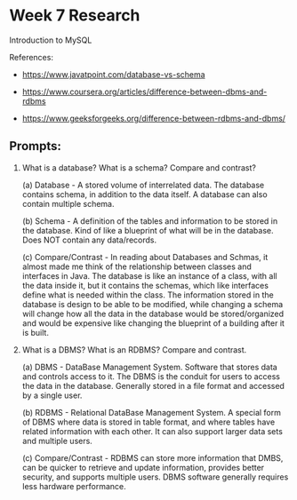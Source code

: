 # Week 7 Research
Introduction to MySQL

References:
* https://www.javatpoint.com/database-vs-schema

* https://www.coursera.org/articles/difference-between-dbms-and-rdbms

* https://www.geeksforgeeks.org/difference-between-rdbms-and-dbms/


## Prompts:
1. What is a database?  What is a schema?  Compare and contrast?

    (a) Database - A stored volume of interrelated data.  The database contains schema, in addition to the data itself.  A database can also contain multiple schema.

    (b) Schema - A definition of the tables and information to be stored in the database.  Kind of like a blueprint of what will be in the database.  Does NOT contain any data/records.

    (c) Compare/Contrast - In reading about Databases and Schmas, it almost made me think of the relationship between classes and interfaces in Java.  The database is like an instance of a class, with all the data inside it, but it contains the schemas, which like interfaces define what is needed within the class.  The information stored in the database is design to be able to be modified, while changing a schema will change how all the data in the database would be stored/organized and would be expensive like changing the blueprint of a building after it is built.


2. What is a DBMS?  What is an RDBMS?  Compare and contrast. 

    (a) DBMS - DataBase Management System.  Software that stores data and controls access to it.  The DBMS is the conduit for users to access the data in the database.  Generally stored in a file format and accessed by a single user.

    (b) RDBMS - Relational DataBase Management System.  A special form of DBMS where data is stored in table format, and where tables have related information with each other.  It can also support larger data sets and multiple users.

    (c) Compare/Contrast - RDBMS can store more information that DMBS, can be quicker to retrieve and update information, provides better security, and supports multiple users.  DBMS software generally requires less hardware performance.

